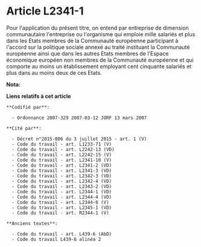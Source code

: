 # Article L2341-1

Pour l'application du présent titre, on entend par entreprise de dimension communautaire l'entreprise ou l'organisme qui
emploie mille salariés et plus dans les Etats membres de la Communauté européenne participant à l'accord sur la politique
sociale annexé au traité instituant la Communauté européenne ainsi que dans les autres Etats membres de l'Espace économique
européen non membres de la Communauté européenne et qui comporte au moins un établissement employant cent cinquante salariés
et plus dans au moins deux de ces Etats.

**Nota:**



**Liens relatifs à cet article**

	**Codifié par**:

	  - Ordonnance 2007-329 2007-03-12 JORF 13 mars 2007

	**Cité par**:

	  - Décret n°2015-806 du 3 juillet 2015 - art. 1 (V)
	  - Code du travail - art. L1233-71 (V)
	  - Code du travail - art. L2242-13 (VD)
	  - Code du travail - art. L2242-15 (V)
	  - Code du travail - art. L2341-10 (V)
	  - Code du travail - art. L2341-2 (VD)
	  - Code du travail - art. L2341-3 (VD)
	  - Code du travail - art. L2342-3 (VD)
	  - Code du travail - art. L2342-4 (VD)
	  - Code du travail - art. L2343-2 (VD)
	  - Code du travail - art. L2344-1 (VD)
	  - Code du travail - art. L2344-4 (VD)
	  - Code du travail - art. L2344-6 (V)
	  - Code du travail - art. L2345-1 (VD)
	  - Code du travail - art. R2344-1 (V)

	**Anciens textes**:

	  - Code du travail - art. L439-6 (AbD)
	  - Code du travail L439-6 alinéa 2

